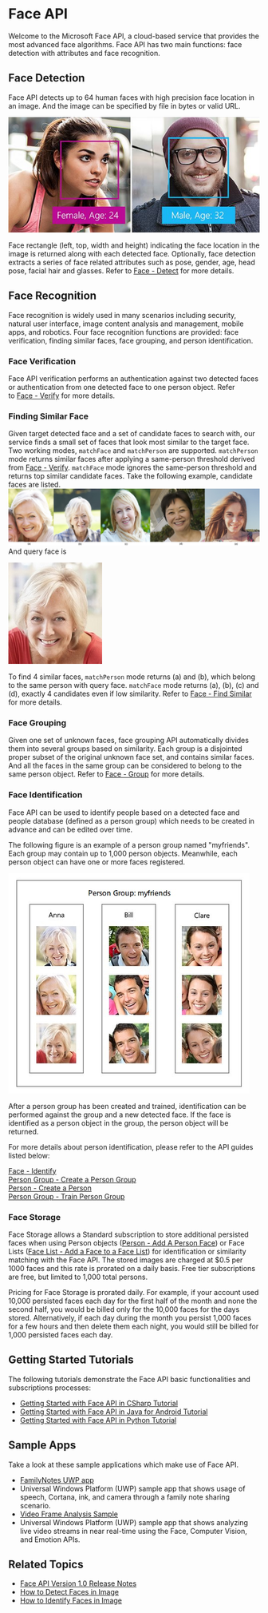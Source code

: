 <!-- 
NavPath: Face API
LinkLabel: Overview
Url: face-api/documentation/overview
Weight: 100
-->
# Face API

Welcome to the Microsoft Face API, a cloud-based service that provides the most advanced face algorithms. Face API has two main functions: face detection with attributes and face recognition.

## Face Detection

Face API detects up to 64 human faces with high precision face location in an image. And the image can be specified by file in bytes or valid URL.

![Overview - Face Detection](./Images/Face.detection.jpg)

Face rectangle (left, top, width and height) indicating the face location in the image is returned along with each detected face. Optionally, face detection extracts a series of face related attributes such as pose, gender, age, head pose, facial hair and glasses. Refer to [Face - Detect](https://dev.projectoxford.ai/docs/services/563879b61984550e40cbbe8d/operations/563879b61984550f30395236) for more details.

## Face Recognition

Face recognition is widely used in many scenarios including security, natural user interface, image content analysis and management, mobile apps, and robotics. Four face recognition functions are provided: face verification, finding similar faces, face grouping, and person identification.


### Face Verification

Face API verification performs an authentication against two detected faces or authentication from one detected face to one person object. Refer to [Face - Verify](https://dev.projectoxford.ai/docs/services/563879b61984550e40cbbe8d/operations/563879b61984550f3039523a) for more details.

### Finding Similar Face

Given target detected face and a set of candidate faces to search with, our service finds a small set of faces that look most similar to the target face. Two working modes, `matchFace` and `matchPerson` are supported. `matchPerson` mode returns similar faces after applying a same-person threshold derived from [Face - Verify](https://dev.projectoxford.ai/docs/services/563879b61984550e40cbbe8d/operations/563879b61984550f3039523a). `matchFace` mode ignores the same-person threshold and returns top similar candidate faces. Take the following example, candidate faces are listed.      
![Overview - Face Find Similar](./Images/FaceFindSimilar.Candidates.jpg)
And query face is 

![Overview - Face Find Similar](./Images/FaceFindSimilar.QueryFace.jpg) 

To find 4 similar faces, `matchPerson` mode returns (a) and (b), which belong to the same person with query face. `matchFace` mode returns (a), (b), (c) and (d), exactly 4 candidates even if low similarity. Refer to [Face - Find Similar](https://dev.projectoxford.ai/docs/services/563879b61984550e40cbbe8d/operations/563879b61984550f30395237) for more details.

### Face Grouping

Given one set of unknown faces, face grouping API automatically divides them into several groups based on similarity. Each group is a disjointed proper subset of the original unknown face set, and contains similar faces. And all the faces in the same group can be considered to belong to the same person object. Refer to [Face - Group](https://dev.projectoxford.ai/docs/services/563879b61984550e40cbbe8d/operations/563879b61984550f30395238) for more details.

### Face Identification

Face API can be used to identify people based on a detected face and people database (defined as a person group) which needs to be created in advance and can be edited over time.

The following figure is an example of a person group named "myfriends". Each group may contain up to 1,000 person objects. Meanwhile, each person object can have one or more faces registered. 

![Overview - Person Group](./Images/person.group.clare.jpg)

After a person group has been created and trained, identification can be performed against the group and a new detected face. If the face is identified as a person object in the group, the person object will be returned.

For more details about person identification, please refer to the API guides listed below:

[Face - Identify](https://dev.projectoxford.ai/docs/services/563879b61984550e40cbbe8d/operations/563879b61984550f30395239)  
[Person Group - Create a Person Group](https://dev.projectoxford.ai/docs/services/563879b61984550e40cbbe8d/operations/563879b61984550f30395244)  
[Person - Create a Person](https://dev.projectoxford.ai/docs/services/563879b61984550e40cbbe8d/operations/563879b61984550f3039523c)  
[Person Group - Train Person Group](https://dev.projectoxford.ai/docs/services/563879b61984550e40cbbe8d/operations/563879b61984550f30395249) 

### Face Storage 
Face Storage allows a Standard subscription to store additional persisted faces when using Person objects ([Person - Add A Person Face](https://dev.projectoxford.ai/docs/services/563879b61984550e40cbbe8d/operations/563879b61984550f3039523b)) or Face Lists ([Face List - Add a Face to a Face List](https://dev.projectoxford.ai/docs/services/563879b61984550e40cbbe8d/operations/563879b61984550f30395250)) for identification or similarity matching with the Face API. The stored images are charged at $0.5 per 1000 faces and this rate is prorated on a daily basis. Free tier subscriptions are free, but limited to 1,000 total persons. 

Pricing for Face Storage is prorated daily. For example, if your account used 10,000 persisted faces each day for the first half of the month and none the second half, you would be billed only for the 10,000 faces for the days stored. Alternatively, if each day during the month you persist 1,000 faces for a few hours and then delete them each night, you would still be billed for 1,000 persisted faces each day.

## Getting Started Tutorials

The following tutorials demonstrate the Face API basic functionalities and subscriptions processes:
- [Getting Started with Face API in CSharp Tutorial](Get-Started-with-Face-API/GettingStartedwithFaceAPIinCSharp.md)
- [Getting Started with Face API in Java for Android Tutorial](Get-Started-with-Face-API/GettingStartedwithFaceAPIinJavaforAndroid.md)
- [Getting Started with Face API in Python Tutorial](Get-Started-with-Face-API/GettingStartedwithFaceAPIinPython.md)

## Sample Apps
Take a look at these sample applications which make use of Face API.

- [FamilyNotes UWP app](https://github.com/Microsoft/Windows-appsample-familynotes)
 - Universal Windows Platform (UWP) sample app that shows usage of speech, Cortana, ink, and camera through a family note sharing scenario. 
- [Video Frame Analysis Sample](https://github.com/microsoft/cognitive-samples-videoframeanalysis)
 - Universal Windows Platform (UWP) sample app that shows analyzing live video streams in near real-time using the Face, Computer Vision, and Emotion APIs.

## Related Topics
- [Face API Version 1.0 Release Notes](ReleaseNotes.md)
- [How to Detect Faces in Image](Face-API-How-to-Topics/HowtoDetectFacesinImage.md)
- [How to Identify Faces in Image](Face-API-How-to-Topics/HowtoIdentifyFacesinImage.md)
